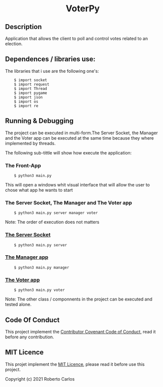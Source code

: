 <h1 align="center">VoterPy</h1>
<h2>Description</h2>
Application that allows the client to poll and control votes related to an election. 

<!-- # Main objective -->

## Dependences / libraries use:
The libraries that i use are the following one's:
```shell
    $ import socket
    $ import request
    $ import Thread
    $ import pygame
    $ import json
    $ import os
    $ import re
```
## Running & Debugging
The project can be executed in multi-form.The Server Socket, the Manager and the Voter app can be executed at the same time
because they where implemented by threads.

The following sub-tittle will show how execute the application: 
### The Front-App 

```shell
    $ python3 main.py
```
This will open a windows whit visual interface that will allow the user to chose what app he wants to start
### The Server Socket,  The Manager and The Voter app
```shell
    $ python3 main.py server manager voter
```
Note: The order of execution does not matters 
### [The Server Socket](https://github.com/RobertoCarlosMedina/voterpy/tree/main/server)
```shell
    $ python3 main.py server
```
### [The Manager app](https://github.com/RobertoCarlosMedina/voterpy/tree/main/manager)
```shell
    $ python3 main.py manager
```
### [The Voter app](https://github.com/RobertoCarlosMedina/voterpy/tree/main/voter)
```shell
    $ python3 main.py voter
```
Note: The other class / componnents in the project can be executed and tested alone.

## Code Of Conduct
This project implement the [Contributor Covenant Code of Conduct](https://github.com/RobertoCarlosMedina/voter-app/blob/main/CODE_OF_CONDUCT.md), read it before any contribution.

## MIT Licence
This projet implement the [MIT Licence](https://github.com/RobertoCarlosMedina/voter-app/blob/main/LICENSE), please read it before use this project.

Copyright (c) 2021 Roberto Carlos
